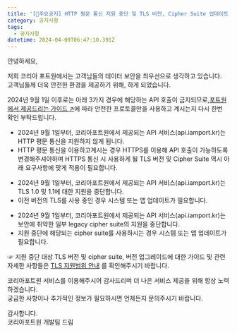```yaml
---
title: '[📌주요공지] HTTP 평문 통신 지원 중단 및 TLS 버전, Cipher Suite 업데이트 안내'
category: 공지사항
tags:
  - 공지사항
datetime: 2024-04-09T06:47:10.391Z
---
```


안녕하세요,

저희 코리아 포트원에서는 고객님들의 데이터 보안을 최우선으로 생각하고 있습니다. \
고객님들께 더욱 안전한 환경을 제공하기 위해, <Highlight text="&quot;2024년 9월 1일부터 일부 위험한 통신 프로토콜 지원을 중단&quot;" /> 하게 되었습니다.

2024년 9월 1일 이후로는 아래 3가지 경우에 해당하는 API 호출이 금지되므로,[포트원에서 제공드리는 가이드 ↗](https://developers.portone.io/opi/ko/support/tls-support?v=v1)에 따라 안전한 프로토콜만을 사용하고 계시는지 다시 한번 확인 부탁드립니다.

<Highlight text="1.HTTP 평문 통신 지원 중단" />

- 2024년 9월 1일부터, 코리아포트원에서 제공되는 API 서비스(api.iamport.kr)는 HTTP 평문 통신을 지원하지 않게 됩니다.
- HTTP 평문 통신을 이용하고계시는 경우 HTTPS를 이용해 API 호출이 가능하도록 변경해주셔야하며 HTTPS 통신 시 사용하게 될 TLS 버전 및 Cipher Suite 역시 아래 요구사항에 맞게 적용이 필요합니다.

<Highlight text="2.TLS 1.0 및 1.1 지원 중단" />

- 2024년 9월 1일부터, 코리아포트원에서 제공되는 API 서비스(api.iamport.kr)는 TLS 1.0 및 1.1에 대한 지원을 중단합니다.
- 이전 버전의 TLS를 사용 중인 경우 시스템 또는 앱 업데이트가 필요합니다.

<Highlight text="3.일부 취약한 암호문 집합(Cipher Suite) 지원 중단" />

- 2024년 9월 1일부터, 코리아포트원에서 제공되는 API 서비스(api.iamport.kr)는 보안에 취약한 일부 legacy cipher suite의 지원을 중단합니다.
- 지원 중단에 해당되는 cipher suite를 사용하시는 경우 시스템 또는 앱 업데이트가 필요합니다.

☞ 지원 중단 대상 TLS 버전 및 cipher suite, 버전 업그레이드에 대한 가이드 및 관련 자세한 사항들은 [TLS 지원범위 안내](https://developers.portone.io/opi/ko/support/tls-support?v=v1) 를 확인해주시기 바랍니다.

코리아포트원 서비스를 이용해주시어 감사드리며 더 나은 서비스 제공을 위해 항상 노력하겠습니다. \
궁금한 사항이나 추가적인 정보가 필요하시면 언제든지 문의주시기 바랍니다.

감사합니다.\
코리아포트원 개발팀 드림

